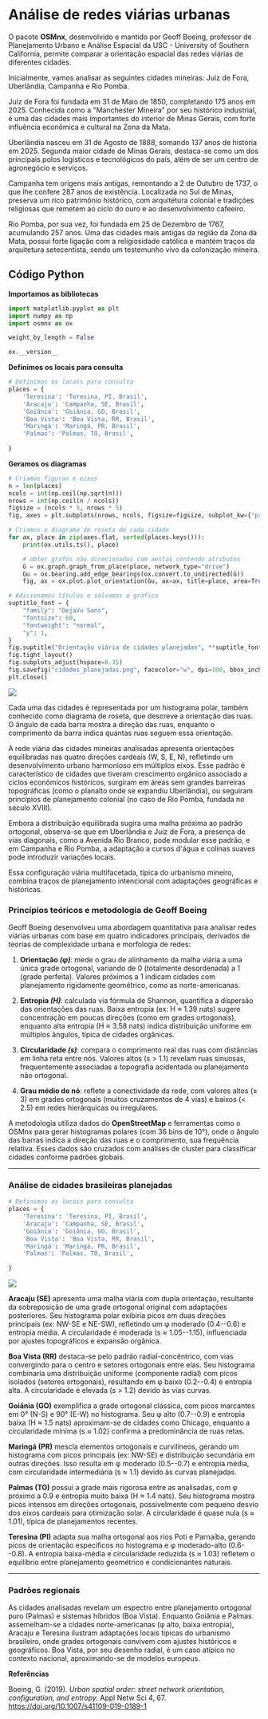 # Análise de redes viárias urbanas

O pacote **OSMnx**, desenvolvido e mantido por Geoff Boeing, professor
de Planejamento Urbano e Análise Espacial da USC - University of
Southern California, permite comparar a orientação espacial das redes
viárias de diferentes cidades.

Inicialmente, vamos analisar as seguintes cidades mineiras: Juiz de
Fora, Uberlândia, Campanha e Rio Pomba.

Juiz de Fora foi fundada em 31 de Maio de 1850, completando 175 anos em
2025. Conhecida como a \"Manchester Mineira\" por seu histórico
industrial, é uma das cidades mais importantes do interior de Minas
Gerais, com forte influência econômica e cultural na Zona da Mata.

Uberlândia nasceu em 31 de Agosto de 1888, somando 137 anos de história
em 2025. Segunda maior cidade de Minas Gerais, destaca-se como um dos
principais polos logísticos e tecnológicos do país, além de ser um
centro de agronegócio e serviços.

Campanha tem origens mais antigas, remontando a 2 de Outubro de 1737, o
que lhe confere 287 anos de existência. Localizada no Sul de Minas,
preserva um rico patrimônio histórico, com arquitetura colonial e
tradições religiosas que remetem ao ciclo do ouro e ao desenvolvimento
cafeeiro.

Rio Pomba, por sua vez, foi fundada em 25 de Dezembro de 1767,
acumulando 257 anos. Uma das cidades mais antigas da região da Zona da
Mata, possui forte ligação com a religiosidade católica e mantém traços
da arquitetura setecentista, sendo um testemunho vivo da colonização
mineira.

## Código Python

**Importamos as bibliotecas**
``` python
import matplotlib.pyplot as plt
import numpy as np
import osmnx as ox

weight_by_length = False

ox.__version__
```

**Definimos os locais para consulta**
``` python
# Definimos os locais para consulta
places = {
    'Teresina': 'Teresina, PI, Brasil',
    'Aracaju': 'Campanha, SE, Brasil',
    'Goiânia': 'Goiânia, GO, Brasil',
    'Boa Vista': 'Boa Vista, RR, Brasil',
    'Maringá': 'Maringá, PR, Brasil',
    'Palmas': 'Palmas, TO, Brasil',
   
}
```
**Geramos os diagramas**
``` python
# Criamos figuras e eixos
n = len(places)
ncols = int(np.ceil(np.sqrt(n)))
nrows = int(np.ceil(n / ncols))
figsize = (ncols * 5, nrows * 5)
fig, axes = plt.subplots(nrows, ncols, figsize=figsize, subplot_kw={"projection": "polar"})

# Criamos o diagrama de roseta de cada cidade
for ax, place in zip(axes.flat, sorted(places.keys())):
    print(ox.utils.ts(), place)

    # obter grafos não direcionados com aestas contendo atributos
    G = ox.graph.graph_from_place(place, network_type="drive")
    Gu = ox.bearing.add_edge_bearings(ox.convert.to_undirected(G))
    fig, ax = ox.plot.plot_orientation(Gu, ax=ax, title=place, area=True)

# Adicionamos títulos e salvamos o gráfico
suptitle_font = {
    "family": "DejaVu Sans",
    "fontsize": 60,
    "fontweight": "normal",
    "y": 1,
}
fig.suptitle("Orientação viária de cidades planejadas", **suptitle_font)
fig.tight_layout()
fig.subplots_adjust(hspace=0.35) 
fig.savefig("cidades_planejadas.png", facecolor="w", dpi=100, bbox_inches="tight")
plt.close()
```
![](rede_viaria.png)

Cada uma das cidades é representada por um histograma polar, também
conhecido como diagrama de roseta, que descreve a orientação das ruas. O
ângulo de cada barra mostra a direção das ruas, enquanto o comprimento
da barra indica quantas ruas seguem essa orientação.

A rede viária das cidades mineiras analisadas apresenta orientações
equilibradas nas quatro direções cardeais (W, S, E, N), refletindo um
desenvolvimento urbano harmonioso em múltiplos eixos. Esse padrão é
característico de cidades que tiveram crescimento orgânico associado a
ciclos econômicos históricos, surgiram em áreas sem grandes barreiras
topográficas (como o planalto onde se expandiu Uberlândia), ou seguiram
princípios de planejamento colonial (no caso de Rio Pomba, fundada no
século XVIII).

Embora a distribuição equilibrada sugira uma malha próxima ao padrão
ortogonal, observa-se que em Uberlândia e Juiz de Fora, a presença de
vias diagonais, como a Avenida Rio Branco, pode modular esse padrão, e
em Campanha e Rio Pomba, a adaptação a cursos d\'água e colinas suaves
pode introduzir variações locais.

Essa configuração viária multifacetada, típica do urbanismo mineiro,
combina traços de planejamento intencional com adaptações geográficas e
históricas.

### Princípios teóricos e metodologia de Geoff Boeing

Geoff Boeing desenvolveu uma abordagem quantitativa para analisar redes
viárias urbanas com base em quatro indicadores principais, derivados de
teorias de complexidade urbana e morfologia de redes:

1.  **Orientação *(φ)***: mede o grau de alinhamento da malha viária a
    uma única grade ortogonal, variando de 0 (totalmente desordenada) a
    1 (grade perfeita). Valores próximos a 1 indicam cidades com
    planejamento rigidamente geométrico, como as norte-americanas.

2.  **Entropia *(H)***: calculada via fórmula de Shannon, quantifica a
    dispersão das orientações das ruas. Baixa entropia (ex: H ≈ 1.39
    nats) sugere concentração em poucas direções (como em grades
    ortogonais), enquanto alta entropia (H ≈ 3.58 nats) indica
    distribuição uniforme em múltiplos ângulos, típica de cidades
    orgânicas.

3.  **Circularidade *(s)***: compara o comprimento real das ruas com
    distâncias em linha reta entre nós. Valores altos (s \> 1.1) revelam
    ruas sinuosas, frequentemente associadas a topografia acidentada ou
    planejamento não ortogonal.

4.  **Grau médio do nó**: reflete a conectividade da rede, com valores
    altos (≥ 3) em grades ortogonais (muitos cruzamentos de 4 vias) e
    baixos (\< 2.5) em redes hierárquicas ou irregulares.

A metodologia utiliza dados do **OpenStreetMap** e ferramentas como o
OSMnx para gerar histogramas polares (com 36 bins de 10°), onde o ângulo
das barras indica a direção das ruas e o comprimento, sua frequência
relativa. Esses dados são cruzados com análises de cluster para
classificar cidades conforme padrões globais.

------------------------------------------------------------------------

### Análise de cidades brasileiras planejadas


``` python
# Definimos os locais para consulta
places = {
    'Teresina': 'Teresina, PI, Brasil',
    'Aracaju': 'Campanha, SE, Brasil',
    'Goiânia': 'Goiânia, GO, Brasil',
    'Boa Vista': 'Boa Vista, RR, Brasil',
    'Maringá': 'Maringá, PR, Brasil',
    'Palmas': 'Palmas, TO, Brasil',
   
}
```
![](cidades_planejadas.png)

**Aracaju (SE)** apresenta uma malha viária com dupla orientação,
resultante da sobreposição de uma grade ortogonal original com
adaptações posteriores. Seu histograma polar exibiria picos em duas
direções principais (ex: NW-SE e NE-SW), refletindo um φ moderado
(0.4--0.6) e entropia média. A circularidade é moderada (s ≈
1.05--1.15), influenciada por ajustes topográficos e expansão orgânica.

**Boa Vista (RR)** destaca-se pelo padrão radial-concêntrico, com vias
convergindo para o centro e setores ortogonais entre elas. Seu
histograma combinaria uma distribuição uniforme (componente radial) com
picos isolados (setores ortogonais), resultando em φ baixo (0.2--0.4) e
entropia alta. A circularidade é elevada (s \> 1.2) devido às vias
curvas.

**Goiânia (GO)** exemplifica a grade ortogonal clássica, com picos
marcantes em 0° (N-S) e 90° (E-W) no histograma. Seu φ alto (0.7--0.9) e
entropia baixa (H ≈ 1.5 nats) aproximam-se de cidades como Chicago,
enquanto a circularidade mínima (s ≈ 1.02) confirma a predominância de
ruas retas.

**Maringá (PR)** mescla elementos ortogonais e curvilíneos, gerando um
histograma com picos principais (ex: NW-SE) e distribuição secundária em
outras direções. Isso resulta em φ moderado (0.5--0.7) e entropia média,
com circularidade intermediária (s ≈ 1.1) devido às curvas planejadas.

**Palmas (TO)** possui a grade mais rigorosa entre as analisadas, com φ
próximo a 0.9 e entropia muito baixa (H ≈ 1.4 nats). Seu histograma
mostra picos intensos em direções ortogonais, possivelmente com pequeno
desvio dos eixos cardeais para otimização solar. A circularidade é quase
nula (s ≈ 1.01), típica de planejamentos recentes.

**Teresina (PI)** adapta sua malha ortogonal aos rios Poti e Parnaíba,
gerando picos de orientação específicos no histograma e φ moderado-alto
(0.6--0.8). A entropia baixa-média e circularidade reduzida (s ≈ 1.03)
refletem o equilíbrio entre planejamento geométrico e condicionantes
naturais.

------------------------------------------------------------------------

### Padrões regionais

As cidades analisadas revelam um espectro entre planejamento ortogonal
puro (Palmas) e sistemas híbridos (Boa Vista). Enquanto Goiânia e Palmas
assemelham-se a cidades norte-americanas (φ alto, baixa entropia),
Aracaju e Teresina ilustram adaptações locais típicas do urbanismo
brasileiro, onde grades ortogonais convivem com ajustes históricos e
geográficos. Boa Vista, por seu desenho radial, é um caso atípico no
contexto nacional, aproximando-se de modelos europeus.




**Referências**

Boeing, G. (2019). *Urban spatial order: street network orientation,
configuration, and entropy.* Appl Netw Sci 4, 67.
<https://doi.org/10.1007/s41109-019-0189-1>




